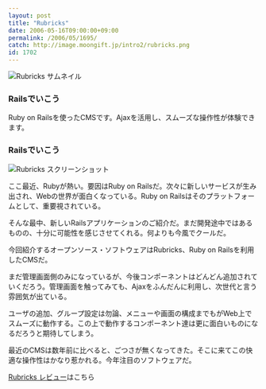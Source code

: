 ```yaml
---
layout: post
title: "Rubricks"
date: 2006-05-16T09:00:00+09:00
permalink: /2006/05/1695/
catch: http://image.moongift.jp/intro2/rubricks.png
id: 1702
---
```

 ![Rubricks サムネイル](http://image.moongift.jp/intro2/rubricks.t.png "Rubricks サムネイル")
  

### Railsでいこう
  
Ruby on Railsを使ったCMSです。Ajaxを活用し、スムーズな操作性が体験できます。  
<!--more-->  

### Railsでいこう
  

![Rubricks スクリーンショット](http://image.moongift.jp/intro2/rubricks.png "Rubricks スクリーンショット")

  

ここ最近、Rubyが熱い。要因はRuby on Railsだ。次々に新しいサービスが生み出され、Webの世界が面白くなっている。Ruby on Railsはそのプラットフォームとして、重要視されている。

  

そんな最中、新しいRailsアプリケーションのご紹介だ。まだ開発途中ではあるものの、十分に可能性を感じさせてくれる。何よりも今風でクールだ。

  

今回紹介するオープンソース・ソフトウェアはRubricks、Ruby on Railsを利用したCMSだ。

  

まだ管理画面側のみになっているが、今後コンポーネントはどんどん追加されていくだろう。管理画面を触ってみても、Ajaxをふんだんに利用し、次世代と言う雰囲気が出ている。

  

ユーザの追加、グループ設定は勿論、メニューや画面の構成までもがWeb上でスムーズに動作する。この上で動作するコンポーネント達は更に面白いものになるだろうと期待してしまう。

  

最近のCMSは数年前に比べると、ごつさが無くなってきた。そこに来てこの快適な操作性はかなり惹かれる。今年注目のソフトウェアだ。

  

[Rubricks レビュー](http://oss.moongift.jp/review/i-1698.html)はこちら

